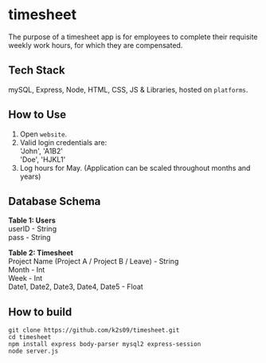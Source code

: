 # timesheet

The purpose of a timesheet app is for employees to complete their requisite weekly work hours, for which they are compensated.

## Tech Stack

mySQL, Express, Node, HTML, CSS, JS & Libraries, hosted on `platforms`.

## How to Use

1. Open `website`.  
2. Valid login credentials are:  
'John', 'A1B2'  
'Doe', 'HJKL1'
3. Log hours for May. (Application can be scaled throughout months and years)

## Database Schema

**Table 1: Users**  
userID - String  
pass - String

**Table 2: Timesheet**  
Project Name (Project A / Project B / Leave) - String  
Month - Int  
Week - Int  
Date1, Date2, Date3, Date4, Date5 - Float

## How to build

```
git clone https://github.com/k2s09/timesheet.git
cd timesheet
npm install express body-parser mysql2 express-session
node server.js
```
